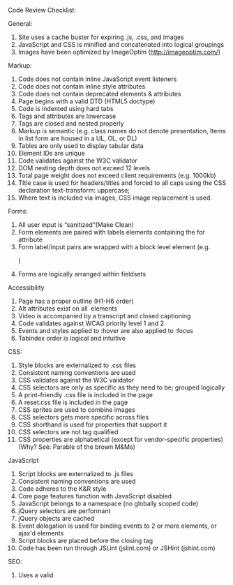 Code Review Checklist:

General:

1.	Site uses a cache buster for expiring .js, .css, and images
2.	JavaScript and CSS is minified and concatenated into logical groupings
3.	Images have been optimized by ImageOptim (http://imageoptim.com/)

Markup:

1.	Code does not contain inline JavaScript event listeners
2.	Code does not contain inline style attributes
3.	Code does not contain deprecated elements & attributes
4.	Page begins with a valid DTD (HTML5 doctype)
5.	Code is indented using hard tabs
6.	Tags and attributes are lowercase
7.	Tags are closed and nested properly
8.	Markup is semantic (e.g. class names do not denote presentation, Items in list form are housed in a UL, OL, or DL)
9.	Tables are only used to display tabular data
10.	Element IDs are unique
11.	Code validates against the W3C validator
12.	DOM nesting depth does not exceed 12 levels
13.	Total page weight does not exceed client requirements (e.g. 1000kb)
14.	TItle case is used for headers/titles and forced to all caps using the CSS declaration text-transform: uppercase;
15.	Where text is included via images, CSS image replacement is used.

Forms:

1.	All user input is “sanitized”(Make Clean)
2.	Form elements are paired with labels elements containing the for attribute
3.	Form label/input pairs are wrapped with a block level element (e.g. <p>)
4.	Forms are logically arranged within fieldsets


Accessibility

1.	Page has a proper outline (H1-H6 order)
2.	Alt attributes exist on all <img> elements
3.	Video is accompanied by a transcript and closed captioning
4.	Code validates against WCAG priority level 1 and 2
5.	Events and styles applied to :hover are also applied to :focus
6.	Tabindex order is logical and intuitive

CSS:

1.	Style blocks are externalized to .css files
2.	Consistent naming conventions are used
3.	CSS validates against the W3C validator
4.	CSS selectors are only as specific as they need to be; grouped logically
5.	A print-friendly .css file is included in the page
6.	A reset.css file is included in the page
7.	CSS sprites are used to combine images
8.	CSS selectors gets more specific across files
9.	CSS shorthand is used for properties that support it
10.	CSS selectors are not tag qualified
11.	CSS properties are alphabetical (except for vendor-specific properties) (Why? See: Parable of the brown M&Ms)

JavaScript

1.	Script blocks are externalized to .js files
2.	Consistent naming conventions are used
3.	Code adheres to the K&R style
4.	Core page features function with JavaScript disabled
5.	JavaScript belongs to a namespace (no globally scoped code)
6.	jQuery selectors are performant
7.	jQuery objects are cached
8.	Event delegation is used for binding events to 2 or more elements, or ajax'd elements
9.	Script blocks are placed before the closing <body> tag
10.	Code has been run through JSLint (jslint.com) or JSHint (jshint.com)

SEO:

1.	Uses a valid <title> element with a valid text node
2.	Uses description meta data
3.	Uses visible header tags

Mobile:

1.	Functions with JavaScript turned off
2.	Image file sizes do not exceed 70kb
3.	Appropriate use of HTML inputs (e.g. email, phone, etc) to trigger corresponding on-screen keyboards

Code Base Checks:

1.	All code is checked into SVN or other source code repository
2.	Unused sections of code are removed
3.	Code is commented where appropriate
4.	Client-side code is free of any references to development and staging environments, URLs, or other development settings (e.g. dev Facebook application IDs)
5.	Any environmental defaults reference production.
6.	Any dependency definitions use exact versions.

Code Review Tools:

1.	Markup: DOM Monster bookmarklet
2.	Markup: Diagnose Chrome Extension
3.	Markup: W3C HTML validator
4.	CSS: W3C CSS validator
5.	Performance: YSlow
6.	Performance: PageSpeed
7.	JavaScript: JSLint/JSHint
8.	Accessibility: SortSite
9.	Accessibility: JAWS/NVDA/VoiceOver
10.	Accessibility: CynthiaSays
